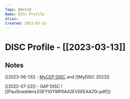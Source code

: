 ```yaml
---
Tags: [Note]
Name: DISC Profile
alias: 
Created: 2023-03-13
---
```

# DISC Profile - [[2023-03-13]]
## Notes

[[2023-06-13]] - [MyCEP DISC](https://docs.google.com/presentation/d/1r-u2vL3fcVF-fxENqvEHvRiQY1bq3PO9o5DlZBHcRQQ/edit#slide=id.g25171852d44_0_1) and [[MyDISC 2023]]

[[2022-07-22]] - GAP DISC
![[PaulSneddenLE0EYIGY9IP0A42EV0EEAAZ0r.pdf]])
